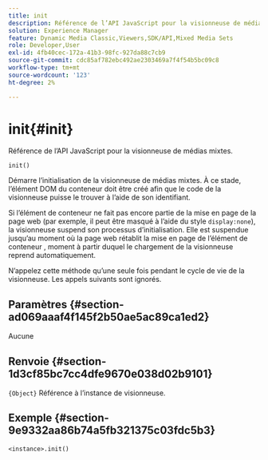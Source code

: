 ```yaml
---
title: init
description: Référence de l’API JavaScript pour la visionneuse de médias mixtes.
solution: Experience Manager
feature: Dynamic Media Classic,Viewers,SDK/API,Mixed Media Sets
role: Developer,User
exl-id: 4fb40cec-172a-41b3-98fc-927da88c7cb9
source-git-commit: cdc85af782ebc492ae2303469a7f4f54b5bc09c8
workflow-type: tm+mt
source-wordcount: '123'
ht-degree: 2%

---
```


# init{#init}

Référence de l’API JavaScript pour la visionneuse de médias mixtes.

`init()`

Démarre l’initialisation de la visionneuse de médias mixtes. À ce stade, l’élément DOM du conteneur doit être créé afin que le code de la visionneuse puisse le trouver à l’aide de son identifiant.

Si l’élément de conteneur ne fait pas encore partie de la mise en page de la page web (par exemple, il peut être masqué à l’aide du style `display:none`), la visionneuse suspend son processus d’initialisation. Elle est suspendue jusqu’au moment où la page web rétablit la mise en page de l’élément de conteneur , moment à partir duquel le chargement de la visionneuse reprend automatiquement.

N’appelez cette méthode qu’une seule fois pendant le cycle de vie de la visionneuse. Les appels suivants sont ignorés.

## Paramètres {#section-ad069aaaf4f145f2b50ae5ac89ca1ed2}

Aucune

## Renvoie {#section-1d3cf85bc7cc4dfe9670e038d02b9101}

`{Object}` Référence à l’instance de visionneuse.

## Exemple {#section-9e9332aa86b74a5fb321375c03fdc5b3}

```
<instance>.init()
```
